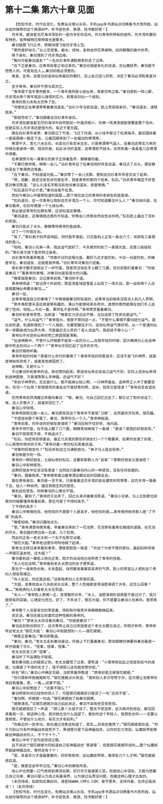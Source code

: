 # 第十二集 第六十章 见面
        【告知书友，时代在变化，免费站点难以长存，手机app多书源站点切换看书大势所趋，站长给你推荐的这个换源APP，听书音色多、换源、找书都好使！】
       月牙湾，碧波星无尽海洋深处的一座月牙形的岛屿，作为青帝所特有的居所，月牙湾布置别有特色，各种植物花草种类也是繁多。
       秦羽施展飞行之术，转眼间便飞临月牙湾上空。
       “果然是好地方。”从上空观看，碧水，绿地，各种自然花草植物，如同静雅的画中世界。
       降下身形，秦羽落到了月牙湾边缘。
       “敢问可是秦羽道友？”一名白衫青年满脸微笑的走了过来。
       “在下正是秦羽，应青帝前辈之命过来的。”秦羽也很是有礼的说道，在仙魔妖界，秦羽是不想惹人的。可是有些人……秦羽却是必须惹的。
       禹皇，玄帝。这是当初逆央仙帝最后的嘱托，加上自己徒儿的死，决定了秦羽必须和禹皇对立。
       至于青帝，秦羽并不想与其对立。
       “青帝麾下高手果然极多，一个青年竟然是七级仙帝，真是恐怖之极。”秦羽感到一阵心颤，月牙湾出来个青年就这么强悍的实力，和青血剑仙一个级别。
       青帝的势力未免太恐怖了些。
       “师尊他正在寒谭旁等着秦羽道友。”白衫少年当即说道，脸上笑容很亲切，“秦羽道友，请随我来。”
       “那就劳烦了。”秦羽跟着这白衫青年身后。
       月牙湾在碧波星无尽的海洋中自然犹如一叶扁舟般小，仿佛一阵涛浪就能够覆盖整个岛屿，但是实际上月牙湾还是很大的，有近千里方圆。
       跟在白衫青年身旁，秦羽穿过了竹舍，飞过了内湖，从小径中穿过了松涛海洋，最后围绕着一座座阁楼一路走下去，沿着回廊来到了一处偏远的寒潭旁。
       寒潭不大，宽七八米左右，长度也只有百米左右，只是寒潭寒气逼人，连秦羽这等实力来的时候也是身体一颤，怪异的是，如此冰冷的温度，这寒潭却不结冰，反而有着一条条鱼儿在寒潭中游着。
       在寒谭旁只有一袭青衫的男子正持着鱼竿，静静垂钓着。
       “不要打搅师尊，稍等一会儿。”白衫青年拉了拉秦羽同时传音说道，秦羽点了点头，便安静的呆在了寒潭旁边等着。
       “在下秦羽，不知道道兄是……”秦羽等了一会儿无聊，便和这白衫青年传音交谈了起来。
       “啊，抱歉，我还没有告诉你我名字，我是青帝的第四个徒弟，松石。”白衣青年略显不好意思对秦羽笑道，“这么久连名字都没有告诉秦羽道友，真是惭愧。”
       “松石道兄不必介意。”秦羽丝毫不在意。
       而如今秦羽心中最想知道的就是……那个相见自己的青帝的老朋友到底是谁。
       “松石道兄，这一次青帝让我到这月牙湾见一个人，你可知道要见什么人？”秦羽询问道，在秦羽看来，松石毕竟是一个七级仙帝。
       想必是这青帝的左膀右臂，应该知道这事情。
       “秦羽道友，这事情我还真的不知道，你等会儿师尊自然会告诉你吧。”松石脸上露出了淳朴的笑容。
       秦羽只能点了点头，静静等待青帝钓鱼结束。
       过了一个时辰左右。
       “有了。”青衫男子的声音响起，同时鱼竿拿起，只见鱼钩上正有一条长六寸，背部有三条银线的鱼儿。
       “哈哈，秦羽小兄弟一来，我这运气就好了，今天竟然钓到了一条银光鱼，还是三级级别的。”青衫男子放下鱼竿转过身来。
       白衫青年笑着恭敬道：“师尊平日钓这银光鱼，要好几日才能钓到，今日一日就钓到，的确是罕见，秦羽道友，这就是我师尊。”白衫青年对秦羽介绍着。
       青衫男子翻手就取出了一杆竹笛，很是灵活地在手上翻了几圈，目光却是盯着秦羽：“你就是秦羽？”看青帝的表情，对秦羽也是有很大的兴趣。
       “晚辈就是秦羽，见过青帝前辈。”秦羽拱手道。
       青帝啧啧道：“我记得十年前吧，那蓝湾星域蓝雪星上出现了一场大战，那一战有两个人还高喊雷锤仙帝要杀秦羽……”
       秦羽一怔。
       这青帝难道自己的事情了？毕竟根据秦羽所知道的，这青帝当初根本没有派人到凡人界啊。
       “那丰禹和雪天涯还真是够有趣的，满以为能够轻易杀死你，谁想你竟然能够在他们手上逃得了性命。哈哈……今日一看，果然名不虚传啊。”青帝赞赏看着秦羽。
       秦羽听到青帝夸赞，当即道：“晚辈实力还远远不够，当日逃得了性命也是运气。”
       “运气，什么叫运气？”青帝摇头，很是不赞同这一点，“不管什么事情不要归结为运气，就比如机遇，机遇即使到了一个人面前，也要把握住才行。逆央仙帝运气够好吧，从一个普通的仙帝一举翻身成为仙界大帝，可是最后怎么死的？有人说运气，我却说不够小心！”
       青帝似乎对逆央仙帝的死亡原因很是清晰。
       “在迷神殿中，不管什么时候都不能有一丝的分心……在我年轻的时候，因为略微分心在迷神殿中死去的何止一个两个？”青帝似乎回忆起了当年的岁月。
       秦羽仔细地听着。
       青帝年轻的时候？那是什么年代的事情了？青帝年轻的同辈高手，应该不是飞升神界，就是度神劫失败死了，或者其他原因死了。
       迷神殿，又是什么？
       不过秦羽听到青帝的话，倒也赞同起来。那逆央仙帝总说自己运气不好，实际上逆央仙帝得到迷神图卷、万兽谱等那么多神器，还运气不好？
       “来自于神界的，无论是什么，都不能掉以轻心啊，一只神界毒虫，连神界之人中了都要受伤，何况一个仙帝？即使是死的毒虫也不是好惹的啊，逆央，找死又能怪谁？”青帝自言自语说道。
       忽然青帝突然清醒过来看向秦羽：“哦，秦羽，光自己回忆过去了，都忘记了和你说话了。唉，这人岁数大了，就喜欢回忆了。”
       秦羽心中惊愕。
       和青帝刚刚见面一会儿，秦羽便发现这个青帝并不是很‘沉稳’，反而喜欢开玩笑，很风趣。
       “不提逆央那个笨蛋了，秦羽，我带你见一个人。”青帝神秘道。
       “青帝前辈，你所说的好朋友是谁呢？”秦羽压制不住好奇，询问道。
       青帝手持竹笛，在手指上翻了几个圈，眼睛笑地眯成了一条缝：“是谁？是我的好朋友呗。”
       秦羽不禁哭笑不得，不再追问了。
       “松石，你赶快安排宴会，最近几天我的那些好朋友们一个个都要来，如果你怠慢了前辈，小心我管你禁闭百万年。”青帝对着一旁的松石笑着说道。
       “师尊的好朋友吗？”松石听到这立马满脸放光，“弟子马上就去安排。”
       秦羽倒是大吃一惊。
       青帝的一群好朋友，七级仙帝的松石，还要称那群人为‘前辈’？那群好朋友又是谁呢？
       秦羽心中有种感觉。
       这群好朋友中应该没有禹皇！当然这只是秦羽内心的一种感觉，没有任何依据的。
       “秦羽，跟着我来。”青帝微笑着沿着寒潭边朝远处的回廊走去。
       跟在青帝身后，秦羽是一言不发，只是看着这月牙湾的各处建筑布局等等，这月牙湾一路看下去，给人一种自然、蕴含勃勃生机的感觉。
       看到这些景色，同样秦羽的心情也不错。
       “秦羽，要到了。”青帝终于出声了，回过头来对着秦羽笑道，“秦羽小兄弟，马上见到那位前辈的时候要懂得尊重前辈，那位可是了不得的高手。”
       了不得的高手？
       秦羽心中微微吃惊，他吃惊的不是那个人是高手，他吃惊的是……青帝竟然称呼那人是‘了不得’的高手。
       “晚辈知晓。”秦羽识趣地点头。
       “恩。”青帝满意地微笑着，带着秦羽来到了一花池旁，花池旁有着青石铺成的道路，在花池的尽头、青石路的旁边有一石桌，几个石凳。
       而此刻正有一老太太和一个女子在那交谈着。
       “银花大姐。”青帝老远便乐呵呵地喊了起来。
       那老太太转过身来看到青帝，便故意脸色一板道：“你这个为老不尊的家伙，最起码称呼我一声银花道友吧，还大姐？”
       秦羽看到这一幕脸上倒也正常，刚才的谈话他已经熟悉了青帝的性格。
       “夫人也在这啊。”青帝看到老太太旁边的女子便笑道。
       那女子一身紫色长袍，头发盘起，自然散发着雍容高贵的气质，脸上的笑容让人感到这个贵妇人很容易接近。
       “外人在这，你还是这般。”这紫袍贵妇人无奈感叹道。
       “大姐，池青他自从几天前闭关出来，整个人性格都变得油腔滑调了许多，这怎么回事？唉……”紫袍贵妇人对着老太太无奈道。
       “夫人——”青帝脸上表情一正，变得飘然许多，“夫人，油腔滑调形容我是不是过分了，我只是刚有所突破，心境变化而已，好了，不多说了，银花大姐，你不是要见秦羽小兄弟吗，我带来了。”
       青帝整个人总是亲切的笑容着，特别有时候笑开来眼睛都眯起来。
       说实话，秦羽还是比较喜欢这种性格的青帝的。
       “秦羽？”那老太太惊讶看向秦羽，“你就是秦羽？”
       秦羽此刻倒也明白了，这次青帝让自己过来就是这个老太太要见自己，听刚才称呼，青帝称呼这老太太‘银花大姐’，秦羽心中倒是想到一人——银花姥姥。
       “晚辈正是秦羽。”秦羽恭敬道。
       “秦羽，秦羽。”老太太走到秦羽身边，仔细上下打量着秦羽，那双眼睛仿佛要将秦羽看透一样仔细看了许久，“怪事，怪事，怪事。”
       老太太叹息三声‘怪事’。
       秦羽听了不由满肚子疑惑。
       看到秦羽脸上的疑惑之色，老太太醒悟了过来，便笑道：“小辈修炼如此之短就有如今的成就，也算是了不得的天才了，怪不得妍儿还向我夸赞你呢。”
       听到‘妍儿’秦羽心中确定无疑，当即笑着恭敬道：“原来前辈正是银花姥姥。”
       “你只需称呼我姥姥即可。”银花姥姥点头笑道，“我听别人多次夸赞于你，这次便让池青带你来给我看看，恩，一看……还算不错。”
       秦羽心中却憋屈了：“还算不错么？”
       秦羽修炼时间已经快的惊人了，可是银花姥姥却只是说了一句‘还说不错’。
       “秦羽啊，听姥姥一句话。”银花姥姥拍了拍秦羽肩膀。
       “姥姥请说。”见银花姥姥对自己如此亲近，秦羽不由有些受宠若惊。
       银花姥姥感叹了一声道：“妍儿那丫头就不说了，整天不思苦修，这次离开到现在，都没回来看我一次，她这种心性，我对她也没什么指望了。看到你这个年轻人，我想告诉你——一定要认真修炼，不管在什么地方，有实力才有权利。”
       “你最近的一些举动，我也通过池青这知道了，其实……你有些鲁莽了。”银花姥姥感叹道，“你千万别以为有件神器战衣就死不了，黑凝雪只是下品神器战衣，以你的实力驾驭，仙魔妖界能够破这神器战衣的人，不下于十个。”
       秦羽心中听了这句话惊讶之极。
       且不说这个银花姥姥为何知道自己有神器战衣‘黑凝雪’，但是银花姥姥所说的……整个仙魔妖界能破神器战衣，竟然足有十个！
       “恩，本身实力才是最重要的，好好修炼吧，这仙魔妖界啊，难得有几个人才啊。”银花姥姥感叹道。
       “是，晚辈定会牢牢记住。”秦羽心中的确有所感。
       他心中也想要一口气修炼到黑洞后期，好打开万兽谱第三层。但是他心中深处，又极为想要见自己兄弟，秦羽只是认为自己有姜澜界，认为穿过仙界没问题，抱着这种心理才出发的。
       (未完待续，如欲知后事如何，请登陆WWW.CMFU.COM，章节更多，支持作者，支持正版阅读！)（未完待续）
       【告知书友，时代在变化，免费站点难以长存，手机app多书源站点切换看书大势所趋，站长给你推荐的这个换源APP，听书音色多、换源、找书都好使！】